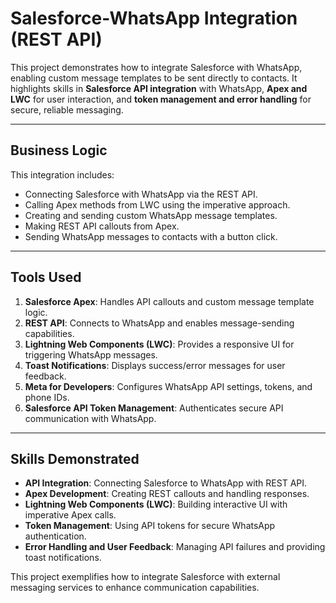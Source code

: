 # **Salesforce-WhatsApp Integration (REST API)**

This project demonstrates how to integrate Salesforce with WhatsApp, enabling custom message templates to be sent directly to contacts. It highlights skills in **Salesforce API integration** with WhatsApp, **Apex and LWC** for user interaction, and **token management and error handling** for secure, reliable messaging.

---

## **Business Logic**

This integration includes:
- Connecting Salesforce with WhatsApp via the REST API.
- Calling Apex methods from LWC using the imperative approach.
- Creating and sending custom WhatsApp message templates.
- Making REST API callouts from Apex.
- Sending WhatsApp messages to contacts with a button click.

---

## **Tools Used**

1. **Salesforce Apex**: Handles API callouts and custom message template logic.
2. **REST API**: Connects to WhatsApp and enables message-sending capabilities.
3. **Lightning Web Components (LWC)**: Provides a responsive UI for triggering WhatsApp messages.
4. **Toast Notifications**: Displays success/error messages for user feedback.
5. **Meta for Developers**: Configures WhatsApp API settings, tokens, and phone IDs.
6. **Salesforce API Token Management**: Authenticates secure API communication with WhatsApp.

---

## **Skills Demonstrated**

- **API Integration**: Connecting Salesforce to WhatsApp with REST API.
- **Apex Development**: Creating REST callouts and handling responses.
- **Lightning Web Components (LWC)**: Building interactive UI with imperative Apex calls.
- **Token Management**: Using API tokens for secure WhatsApp authentication.
- **Error Handling and User Feedback**: Managing API failures and providing toast notifications.

This project exemplifies how to integrate Salesforce with external messaging services to enhance communication capabilities.
